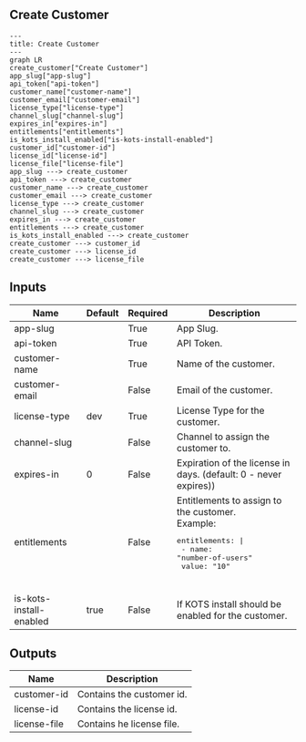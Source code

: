 ## Create Customer

```mermaid
---
title: Create Customer
---
graph LR
create_customer["Create Customer"]
app_slug["app-slug"]
api_token["api-token"]
customer_name["customer-name"]
customer_email["customer-email"]
license_type["license-type"]
channel_slug["channel-slug"]
expires_in["expires-in"]
entitlements["entitlements"]
is_kots_install_enabled["is-kots-install-enabled"]
customer_id["customer-id"]
license_id["license-id"]
license_file["license-file"]
app_slug ---> create_customer
api_token ---> create_customer
customer_name ---> create_customer
customer_email ---> create_customer
license_type ---> create_customer
channel_slug ---> create_customer
expires_in ---> create_customer
entitlements ---> create_customer
is_kots_install_enabled ---> create_customer
create_customer ---> customer_id
create_customer ---> license_id
create_customer ---> license_file
```
## Inputs
| Name | Default | Required | Description |
| --- | --- | --- | --- |
| app-slug |  | True | App Slug. |
| api-token |  | True | API Token. |
| customer-name |  | True | Name of the customer. |
| customer-email |  | False | Email of the customer. |
| license-type | dev | True | License Type for the customer. |
| channel-slug |  | False | Channel to assign the customer to. |
| expires-in | 0 | False | Expiration of the license in days. (default: 0 - never expires)) |
| entitlements |  | False | Entitlements to assign to the customer.<br>Example:<br><pre>entitlements: \|<br>  - name: "number-of-users"<br>    value: "10"</pre><br> |
| is-kots-install-enabled | true | False | If KOTS install should be enabled for the customer. |

## Outputs
| Name | Description |
| --- | --- |
| customer-id | Contains the customer id. |
| license-id | Contains the license id. |
| license-file | Contains he license file. |

